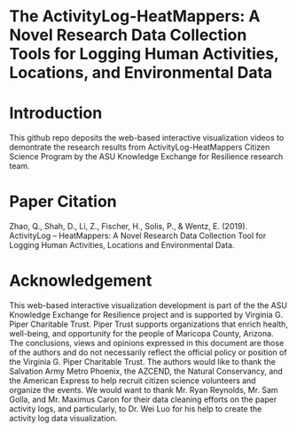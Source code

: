 # The ActivityLog-HeatMappers: A Novel Research Data Collection Tools for Logging Human Activities, Locations, and Environmental Data

# Introduction
This github repo deposits the web-based interactive visualization videos to demontrate the research results from ActivityLog-HeatMappers Citizen Science Program by the ASU Knowledge Exchange for Resilience research team. 

# Paper Citation
Zhao, Q., Shah, D., Li, Z., Fischer, H., Solis, P., & Wentz, E. (2019). ActivityLog – HeatMappers: A Novel Research Data Collection Tool for Logging Human Activities, Locations and Environmental Data. 

# Acknowledgement
This web-based interactive visualization development is part of the the ASU Knowledge Exchange for Resilience project and is supported by Virginia G. Piper Charitable Trust. Piper Trust supports organizations that enrich health, well-being, and opportunity for the people of Maricopa County, Arizona. The conclusions, views and opinions expressed in this document are those of the authors and do not necessarily reflect the official policy or position of the Virginia G. Piper Charitable Trust. The authors would like to thank the Salvation Army Metro Phoenix, the AZCEND, the Natural Conservancy, and the American Express to help recruit citizen science volunteers and organize the events. We would want to thank Mr. Ryan Reynolds, Mr. Sam Golla, and Mr. Maximus Caron for their data cleaning efforts on the paper activity logs, and particularly, to Dr. Wei Luo for his help to create the activity log data visualization.
